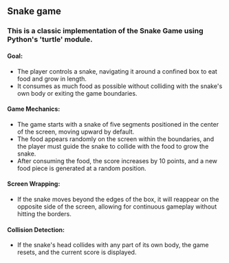 ## Snake game

### This is a classic implementation of the Snake Game using Python's 'turtle' module.

#### Goal:
- The player controls a snake, navigating it around a confined box to eat food and grow in length.
- It consumes as much food as possible without colliding with the snake's own body or exiting the game boundaries.

#### Game Mechanics:
- The game starts with a snake of five segments positioned in the center of the screen, moving upward by default.
- The food appears randomly on the screen within the boundaries, and the player must guide the snake to collide with the food to grow the snake.
- After consuming the food, the score increases by 10 points, and a new food piece is generated at a random position.

#### Screen Wrapping:
- If the snake moves beyond the edges of the box, it will reappear on the opposite side of the screen, allowing for continuous gameplay without hitting the borders.

#### Collision Detection:
- If the snake's head collides with any part of its own body, the game resets, and the current score is displayed.
